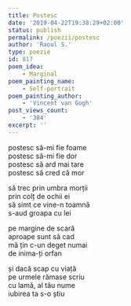 ```yaml
---
title: Postesc
date: '2019-04-22T19:38:29+02:00'
status: publish
permalink: /poezii/postesc
author: 'Raoul S.'
type: poezie
id: 817
poem_idea:
    - Marginal
poem_painting_name:
    - Self-portrait
poem_painting_author:
    - 'Vincent van Gogh'
post_views_count:
    - '384'
excerpt: ''
---
```

postesc să-mi fie foame  
postesc să-mi fie dor  
postesc să ard mai tare  
postesc să cred că mor

să trec prin umbra morții  
prin colț de ochii ei  
să simt ce vine-n toamnă  
s-aud groapa cu lei

pe margine de scară  
aproape sunt să cad  
mă țin c-un deget numai  
de inima-ți orfan

și dacă scap cu viață  
pe urmele rămase scriu  
cu lamă, al tău nume  
iubirea ta s-o știu